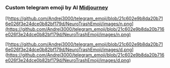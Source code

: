 ### Custom telegram emoji by AI [Midjourney](https://www.midjourney.com)

[!https://github.com/Andrej3000/telegram_emoji/blob/21c602e9b8da20b716e026f3e24dce0b82bf179d/NeuroTrashEmoji/images/n.png](https://github.com/Andrej3000/telegram_emoji/blob/21c602e9b8da20b716e026f3e24dce0b82bf179d/NeuroTrashEmoji/images/n.png)

[!https://github.com/Andrej3000/telegram_emoji/blob/21c602e9b8da20b716e026f3e24dce0b82bf179d/NeuroTrashEmoji/images/d.png]
(https://github.com/Andrej3000/telegram_emoji/blob/21c602e9b8da20b716e026f3e24dce0b82bf179d/NeuroTrashEmoji/images/d.png)
